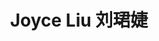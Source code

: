 ---
user: joyce
title: Joyce Liu 刘珺婕
position: Interaction Designer
company: Bosch UX / Cheese Video
featured: true
---